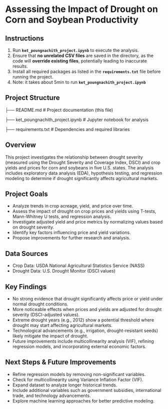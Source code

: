 # Assessing the Impact of Drought on Corn and Soybean Productivity

## Instructions  
1. Run **`ket_poungnachith_project.ipynb`** to execute the analysis.  
2. Ensure that **no unrelated CSV files** are saved in the directory, as the code will **override existing files**, potentially leading to inaccurate results.  
3. Install all required packages as listed in the **`requirements.txt`** file before running the project.
4. Note: it takes about 5min to run **`ket_poungnachith_project.ipynb`**

## Project Structure
├── README.md                        # Project documentation (this file)

├── ket_poungnachith_project.ipynb   # Jupyter notebook for analysis

├── requirements.txt                 # Dependencies and required libraries

## Overview
This project investigates the relationship between drought severity (measured using the Drought Severity and Coverage Index, DSCI) and crop yields and prices for corn and soybeans in five U.S. states. The analysis includes exploratory data analysis (EDA), hypothesis testing, and regression modeling to determine if drought significantly affects agricultural markets.

## Project Goals
* Analyze trends in crop acreage, yield, and price over time.
* Assess the impact of drought on crop prices and yields using T-tests, Mann-Whitney U tests, and regression analysis.
* Investigate adjusted yield and price metrics by normalizing values based on drought severity.
* Identify key factors influencing price and yield variations.
* Propose improvements for further research and analysis.

## Data Sources
* Crop Data: USDA National Agricultural Statistics Service (NASS)
* Drought Data: U.S. Drought Monitor (DSCI values)

## Key Findings
* No strong evidence that drought significantly affects price or yield under normal drought conditions.
* More noticeable effects when prices and yields are adjusted for drought severity (DSCI-adjusted values).
* Extreme drought years (e.g., 2012) show a potential threshold where drought may start affecting agricultural markets.
* Technological advancements (e.g., irrigation, drought-resistant seeds) likely mitigate the impact of drought.
* Future improvements include multicollinearity analysis (VIF), refining regression models, and incorporating external economic factors.

## Next Steps & Future Improvements
* Refine regression models by removing non-significant variables.
* Check for multicollinearity using Variance Inflation Factor (VIF).
* Expand dataset to analyze longer historical trends.
* Include additional variables such as government subsidies, international trade, and technology advancements.
* Explore machine learning approaches for better predictive modeling.
